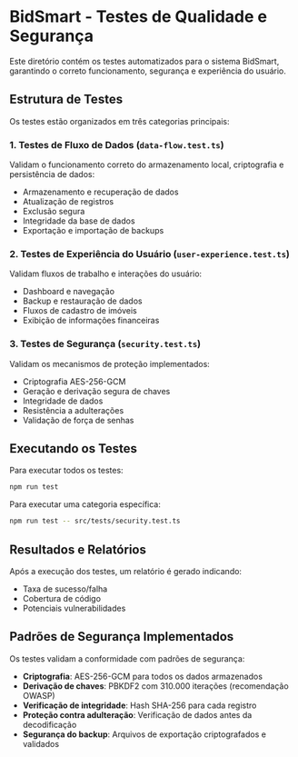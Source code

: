 
# BidSmart - Testes de Qualidade e Segurança

Este diretório contém os testes automatizados para o sistema BidSmart, garantindo o correto funcionamento, segurança e experiência do usuário.

## Estrutura de Testes

Os testes estão organizados em três categorias principais:

### 1. Testes de Fluxo de Dados (`data-flow.test.ts`)

Validam o funcionamento correto do armazenamento local, criptografia e persistência de dados:
- Armazenamento e recuperação de dados
- Atualização de registros
- Exclusão segura
- Integridade da base de dados
- Exportação e importação de backups

### 2. Testes de Experiência do Usuário (`user-experience.test.ts`)

Validam fluxos de trabalho e interações do usuário:
- Dashboard e navegação
- Backup e restauração de dados
- Fluxos de cadastro de imóveis
- Exibição de informações financeiras

### 3. Testes de Segurança (`security.test.ts`)

Validam os mecanismos de proteção implementados:
- Criptografia AES-256-GCM
- Geração e derivação segura de chaves
- Integridade de dados
- Resistência a adulterações
- Validação de força de senhas

## Executando os Testes

Para executar todos os testes:

```bash
npm run test
```

Para executar uma categoria específica:

```bash
npm run test -- src/tests/security.test.ts
```

## Resultados e Relatórios

Após a execução dos testes, um relatório é gerado indicando:
- Taxa de sucesso/falha
- Cobertura de código
- Potenciais vulnerabilidades

## Padrões de Segurança Implementados

Os testes validam a conformidade com padrões de segurança:

- **Criptografia**: AES-256-GCM para todos os dados armazenados
- **Derivação de chaves**: PBKDF2 com 310.000 iterações (recomendação OWASP)
- **Verificação de integridade**: Hash SHA-256 para cada registro
- **Proteção contra adulteração**: Verificação de dados antes da decodificação
- **Segurança do backup**: Arquivos de exportação criptografados e validados

